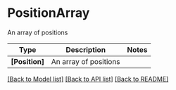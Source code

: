 # PositionArray

An array of positions

Type | Description | Notes
------------- | ------------- | -------------
**[Position]** | An array of positions | 

[[Back to Model list]](../README.md#documentation-for-models) [[Back to API list]](../README.md#documentation-for-api-endpoints) [[Back to README]](../README.md)

